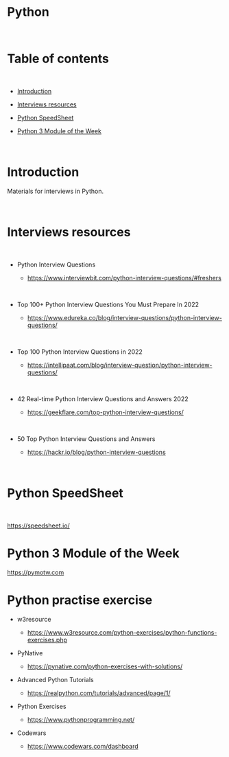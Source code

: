 
# Python

<p>&nbsp;</p>

# Table of contents

<p>&nbsp;</p>

- [Introduction](#Introduction)

- [Interviews resources](#Interviews-resources)

- [Python SpeedSheet](#Python-SpeedSheet)

- [Python 3 Module of the Week](#python-3-module-of-the-week)

<p>&nbsp;</p>


# Introduction

Materials for interviews in Python.

<p>&nbsp;</p>

# Interviews resources

<p>&nbsp;</p>

- Python Interview Questions

    - https://www.interviewbit.com/python-interview-questions/#freshers

<p>&nbsp;</p>

- Top 100+ Python Interview Questions You Must Prepare In 2022

    - https://www.edureka.co/blog/interview-questions/python-interview-questions/

<p>&nbsp;</p>

- Top 100 Python Interview Questions in 2022

    - https://intellipaat.com/blog/interview-question/python-interview-questions/

<p>&nbsp;</p>

- 42 Real-time Python Interview Questions and Answers 2022

    - https://geekflare.com/top-python-interview-questions/

<p>&nbsp;</p>

- 50 Top Python Interview Questions and Answers

    - https://hackr.io/blog/python-interview-questions


<p>&nbsp;</p>

# Python SpeedSheet

<p>&nbsp;</p>

https://speedsheet.io/

# Python 3 Module of the Week

https://pymotw.com


# Python practise exercise

- w3resource
    - https://www.w3resource.com/python-exercises/python-functions-exercises.php

- PyNative
    - https://pynative.com/python-exercises-with-solutions/

- Advanced Python Tutorials
    - https://realpython.com/tutorials/advanced/page/1/

- Python Exercises
    - https://www.pythonprogramming.net/

- Codewars
    - https://www.codewars.com/dashboard